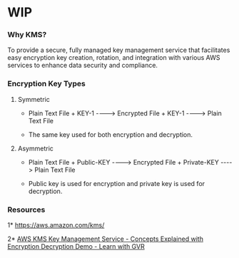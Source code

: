 # WIP

### Why KMS?

To provide a secure, fully managed key management service that facilitates easy encryption key creation, rotation, and integration with various AWS services to enhance data security and compliance.

### Encryption Key Types

1. Symmetric

   - Plain Text File  + KEY-1    ---->   Encrypted File + KEY-1 ---->  Plain Text File

   - The same key used for both encryption and decryption.

2. Asymmetric

   - Plain Text File  + Public-KEY    ---->   Encrypted File + Private-KEY   ---->  Plain Text File

   - Public key is used for encryption and private key is used for decryption.

### Resources

1* https://aws.amazon.com/kms/

2* [AWS KMS Key Management Service - Concepts Explained with Encryption Decryption Demo - Learn with GVR](https://aws.amazon.com/kms/)